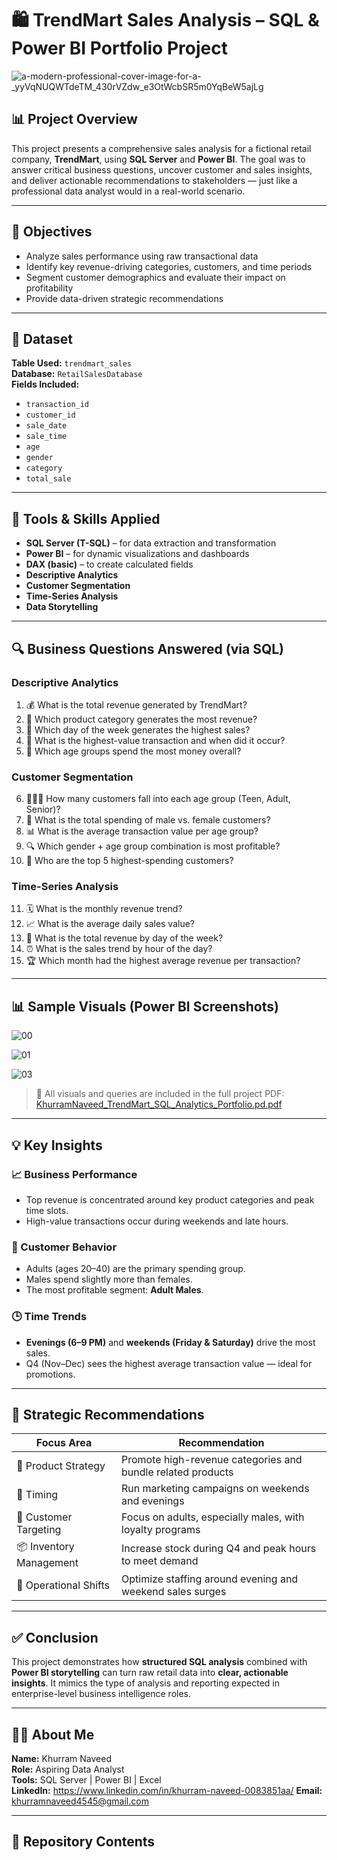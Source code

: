 # 🛍️ TrendMart Sales Analysis – SQL & Power BI Portfolio Project

![a-modern-professional-cover-image-for-a-_yyVqNUQWTdeTM_430rVZdw_e3OtWcbSR5m0YqBeW5ajLg](https://github.com/user-attachments/assets/e6161ac3-77db-41b1-970f-a4b411046247)


## 📊 Project Overview

This project presents a comprehensive sales analysis for a fictional retail company, **TrendMart**, using **SQL Server** and **Power BI**. The goal was to answer critical business questions, uncover customer and sales insights, and deliver actionable recommendations to stakeholders — just like a professional data analyst would in a real-world scenario.

---

## 🎯 Objectives

- Analyze sales performance using raw transactional data
- Identify key revenue-driving categories, customers, and time periods
- Segment customer demographics and evaluate their impact on profitability
- Provide data-driven strategic recommendations

---

## 🧩 Dataset

**Table Used:** `trendmart_sales`  
**Database:** `RetailSalesDatabase`  
**Fields Included:**  
- `transaction_id`  
- `customer_id`  
- `sale_date`  
- `sale_time`  
- `age`  
- `gender`  
- `category`  
- `total_sale`

---

## 🧪 Tools & Skills Applied

- **SQL Server (T-SQL)** – for data extraction and transformation
- **Power BI** – for dynamic visualizations and dashboards
- **DAX (basic)** – to create calculated fields
- **Descriptive Analytics**
- **Customer Segmentation**
- **Time-Series Analysis**
- **Data Storytelling**

---

## 🔍 Business Questions Answered (via SQL)

### Descriptive Analytics

1. 💰 What is the total revenue generated by TrendMart?  
2. 🛒 Which product category generates the most revenue?  
3. 📅 Which day of the week generates the highest sales?  
4. 💸 What is the highest-value transaction and when did it occur?  
5. 👥 Which age groups spend the most money overall?

### Customer Segmentation

6. 👶👨‍🦳 How many customers fall into each age group (Teen, Adult, Senior)?  
7. 🚻 What is the total spending of male vs. female customers?  
8. 📊 What is the average transaction value per age group?  
9. 🔍 Which gender + age group combination is most profitable?  
10. 💼 Who are the top 5 highest-spending customers?

### Time-Series Analysis

11. 🗓️ What is the monthly revenue trend?  
12. 📈 What is the average daily sales value?  
13. 📆 What is the total revenue by day of the week?  
14. ⏰ What is the sales trend by hour of the day?  
15. 🏆 Which month had the highest average revenue per transaction?

---

## 📊 Sample Visuals (Power BI Screenshots)

![00](https://github.com/user-attachments/assets/fc69c401-c5f3-4465-b89e-a063e836c026)

![01](https://github.com/user-attachments/assets/40982494-01cf-4831-a71a-dbdc92f1fb87)

![03](https://github.com/user-attachments/assets/74105291-3ac2-42fb-b71a-9a8bcbc3c3e5)


> 📁 All visuals and queries are included in the full project PDF:  
> [KhurramNaveed_TrendMart_SQL_Analytics_Portfolio.pd.pdf](https://github.com/user-attachments/files/21034682/KhurramNaveed_TrendMart_SQL_Analytics_Portfolio.pd.pdf)

---

## 💡 Key Insights

### 📈 Business Performance
- Top revenue is concentrated around key product categories and peak time slots.
- High-value transactions occur during weekends and late hours.

### 🧠 Customer Behavior
- Adults (ages 20–40) are the primary spending group.
- Males spend slightly more than females.
- The most profitable segment: **Adult Males**.

### 🕒 Time Trends
- **Evenings (6–9 PM)** and **weekends (Friday & Saturday)** drive the most sales.
- Q4 (Nov–Dec) sees the highest average transaction value — ideal for promotions.

---

## 📌 Strategic Recommendations

| Focus Area             | Recommendation                                                  |
|------------------------|------------------------------------------------------------------|
| 🎯 Product Strategy     | Promote high-revenue categories and bundle related products     |
| 📅 Timing               | Run marketing campaigns on weekends and evenings                |
| 👥 Customer Targeting   | Focus on adults, especially males, with loyalty programs        |
| 📦 Inventory Management | Increase stock during Q4 and peak hours to meet demand          |
| 🔄 Operational Shifts   | Optimize staffing around evening and weekend sales surges       |

---

## ✅ Conclusion

This project demonstrates how **structured SQL analysis** combined with **Power BI storytelling** can turn raw retail data into **clear, actionable insights**. It mimics the type of analysis and reporting expected in enterprise-level business intelligence roles.

---

## 🙋‍♂️ About Me

**Name:** Khurram Naveed  
**Role:** Aspiring Data Analyst  
**Tools:** SQL Server | Power BI | Excel  
**LinkedIn:**  https://www.linkedin.com/in/khurram-naveed-0083851aa/
**Email:** khurramnaveed4545@gmail.com

---

## 📁 Repository Contents

